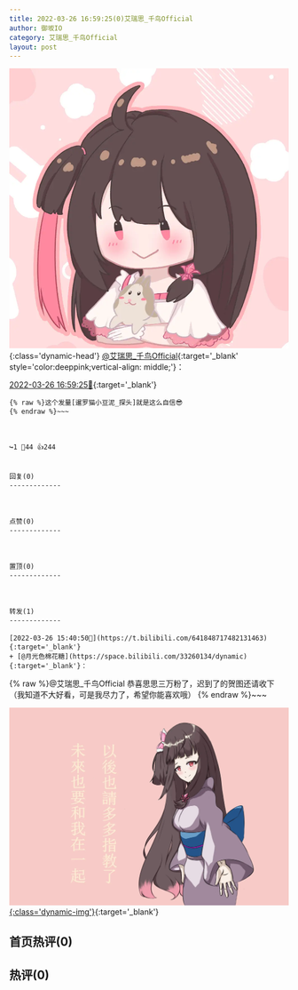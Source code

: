 ```yaml
---
title: 2022-03-26 16:59:25(0)艾瑞思_千鸟Official
author: 御坂IO
category: 艾瑞思_千鸟Official
layout: post
---
```


![img](/images/7e08840c56f251de28bdf766b647bd5fe9a5d50a.jpg){:class='dynamic-head'}
[@艾瑞思_千鸟Official](https://space.bilibili.com/1090010845/dynamic){:target='_blank' style='color:deeppink;vertical-align: middle;'}：

[2022-03-26 16:59:25🔗](https://t.bilibili.com/641868968234057783){:target='_blank'}

~~~
{% raw %}这个发量[暹罗猫小豆泥_探头]就是这么自信😎
{% endraw %}~~~



↪️1 💬44 👍244


回复(0)
-------------



点赞(0)
-------------



置顶(0)
-------------



转发(1)
-------------

[2022-03-26 15:40:50🔗](https://t.bilibili.com/641848717482131463){:target='_blank'}
+ [@月光色棉花糖](https://space.bilibili.com/33260134/dynamic){:target='_blank'}：
~~~
{% raw %}@艾瑞思_千鸟Official 恭喜思思三万粉了，迟到了的贺图还请收下（我知道不大好看，可是我尽力了，希望你能喜欢哦）
{% endraw %}~~~


[![img](/images/4d94642137a67278d1a1bd387097db34a85b8fc6.jpg){:class='dynamic-img'}](/images/4d94642137a67278d1a1bd387097db34a85b8fc6.jpg){:target='_blank'}




首页热评(0)
-------------



热评(0)
-------------



